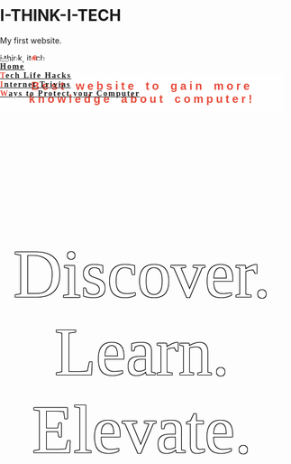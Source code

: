# I-THINK-I-TECH
My first website.
<!DOCTYPE html>
<html lang="en">
<head>
<link rel="shortcut icon" href="logo.ico"/>
  <title>iTech</title>
  <meta charset="utf-8">
  <meta name="viewport" content="width=device-width, initial-scale=1">
  <link rel="stylesheet" href="https://maxcdn.bootstrapcdn.com/bootstrap/3.3.7/css/bootstrap.min.css">
  <script src="https://ajax.googleapis.com/ajax/libs/jquery/3.3.1/jquery.min.js"></script>
  <script src="https://maxcdn.bootstrapcdn.com/bootstrap/3.3.7/js/bootstrap.min.js"></script>
  <link href="https://fonts.googleapis.com/css?family=Lobster|Rhodium+Libre" rel="stylesheet">
</head>
<body ><a id="top"></a>
<div class="box1">
<nav class="navbar navbar-inverse">
<ul class="ul">
  <div class="container-fluid">
    <div class="navbar-header">
      <button type="button" class="navbar-toggle" data-toggle="collapse" data-target="#myNavbar">
        <span class="icon-bar"></span>
        <span class="icon-bar"></span>
        <span class="icon-bar"></span>                        
      </button>
        <a class="navbar-brand" href="#myPage" style="color: white !important">i T <span class = "first">e </span>c h</a>
    </div>
    <div class="collapse navbar-collapse" id="myNavbar">
      <ul class="nav navbar-nav navbar-right">
        <li class="active"><a href="sample2.html">Home</a></li>
        <li><a href="#"><span class = "first"> T</span>ech Life Hacks</a></li>
        <li><a href="#"><span class = "first"> I</span>nternet Trivias</a></li>
        <li><a href="#"><span class = "first"> W</span>ays to Protect your Computer</a></li>
      </ul>
    </div>
  </div>
</ul>
</nav>
<div class="center">i think, it<span class = "first">e</span>ch</div>
<p class="p">Best website to gain more knowledge about computer!</p>
</div>
<div class="box2">
  <div class="center1">Discover.<br>Learn.<br>Elevate.</div>
</div>
<div class="box3">
  <div class="center2">Learn<br>something<br>new!</div>
</div>
<div class="box4">
	
</div>
<div class="footer">
<b><center><a href="#top"><br>BACK TO TOP</a><center><br>
<p class="btt">THIS SITE IS FOR PROJECT ONLY.</b><br></p>
<hr style="width: 60%;">
<table class="lol">
<tr>
  <th>
    <img src="mojado.jpg" class="logo">
  </th>
    <th>
    <img src="mojado.jpg" class="logo">
  </th>
    <th>
    <img src="mojado.jpg" class="logo">
  </th>
  <th>
    <img src="mojado.jpg" class="logo">
  </th>
  <th>
    <img src="mojado.jpg" class="logo">
  </th>
</tr>
</table>
</div>
<style type="text/css">
body{
  margin: 0;
  padding: 0;
}
nav{
  font-family: courier !important;
  font-weight: bolder;
  background: transparent !important;
  position: fixed !important;
  width: 100%;
}
nav ul {
    overflow: hidden !important;
    padding: 0;
    margin: 0;
    transition: 2s;
}
nav.transparent .ul{
    background-color: rgba(0, 0, 0, 0.7);
}
nav ul li{
  font-family: "QuickSand" !important;
  letter-spacing: 2px;
  font-weight: bolder;
}

.box1
{
  height: 100vh;
  width: 100%;
  background-image: url(4.jpg);
  background-size: cover;
  background-attachment: fixed;
}
.box2
{
  height: 100vh;
  width: 100%;
  background-image: url(3.jpeg);
  background-size: cover;
  background-attachment: fixed;
}
.box3
{
  height: 100vh;
  width: 100%;
  background-image: url(5.jpeg);
  background-size: cover;
  background-attachment: fixed;
}
  .first
  {
    color: #e74c3c;
  }

  .center
  {
    color: white !important;
    text-shadow:
    1px 1px 0 #000,
    -1px 1px 0 #000,
    1px -1px 0 #000,
    -1px -1px 0 #000; 
    font-size: 200px;
    padding-top: 250px;
    text-align: center;
    font-family: 'Lobster', cursive;
    }
  .p
  {
    font-family: 'Rhodium Libre', sans-serif;
    letter-spacing: 5px;
    word-spacing: 5px;
    font-weight: bolder;
    font-size: 20px;
    color: #e74c3c !important;
    background-color: rgba(255, 255, 255, 0.5);
    padding: 10px;
    text-align: center;
  }
  .center1
  {
    color: white !important;
    text-shadow:
    1px 1px 0 #000,
    -1px 1px 0 #000,
    1px -1px 0 #000,
    -1px -1px 0 #000; 
    font-size: 120px;
    padding-top: 200px;
    text-align: center;
    font-family: 'Lobster', cursive;
    }
    .center2
  {
    color: white !important;
    text-shadow:
    1px 1px 0 #000,
    -1px 1px 0 #000,
    1px -1px 0 #000,
    -1px -1px 0 #000; 
    font-size: 100px;
    padding-top: 250px;
    text-align: right;
    padding-right: 100px;
    font-family: 'Lobster', cursive;
    }
    .box4
    {
    	background-color:white;
    	width: 100%;
    	height: 950px;
    }
    .footer
    {
    	width: 100%;
    	height: 250px;
    	background-color: black;
    }
    .footer a
    {
    	font-size: 12px;
    	letter-spacing: 5px;
    	text-decoration: none;
    	color: white !important;
    	font-family: 'Rhodium Libre', sans-serif;
    }
    .footer .btt
    {
    	color:brown;
    	letter-spacing: 4px;
    	font-family: "QuickSand";
    }
    .lol
    {
    	margin-top: 90px;
    	margin-left: 70px;

    }
	.lol .logo{
		width: 30px;
		height: 30px;
		border-radius: 50px;
		margin-right: 80px;
	}
</style>

<script type="text/javascript">
        //scrolling effect
        $(window).on("scroll", function() {
            if($(window).scrollTop()) {
                $('nav').addClass('transparent');
            }
            else {
                $('nav').removeClass('transparent');
            }
        })
        
    </script>
</body>
</html>
